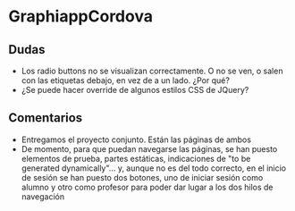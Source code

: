 # GraphiappCordova
## Dudas
- Los radio buttons no se visualizan correctamente. O no se ven, o salen con las etiquetas debajo, en vez de a un lado. ¿Por qué?
- ¿Se puede hacer override de algunos estilos CSS de JQuery?
## Comentarios
- Entregamos el proyecto conjunto. Están las páginas de ambos
- De momento, para que puedan navegarse las páginas, se han puesto elementos de prueba, partes estáticas, indicaciones de "to be generated dynamically"... y, aunque no es del todo correcto, en el inicio de sesión se han puesto dos botones, uno de iniciar sesión como alumno y otro como profesor para poder dar lugar a los dos hilos de navegación

